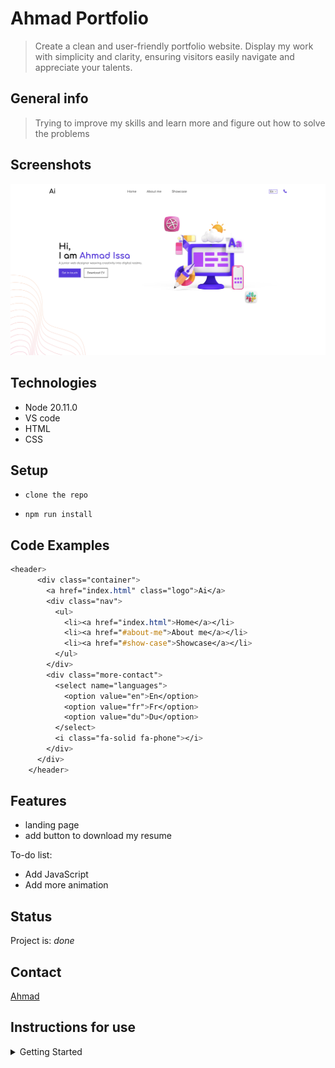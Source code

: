 # Ahmad Portfolio

> Create a clean and user-friendly portfolio website. Display my work with
> simplicity and clarity, ensuring visitors easily navigate and appreciate your
> talents.

## General info

> Trying to improve my skills and learn more and figure out how to solve the
> problems

## Screenshots

![Example screenshot](./planning/screenshot.png)

## Technologies

- Node 20.11.0
- VS code
- HTML
- CSS

## Setup

- `clone the repo`

- `npm run install`

## Code Examples

```css
<header>
      <div class="container">
        <a href="index.html" class="logo">Ai</a>
        <div class="nav">
          <ul>
            <li><a href="index.html">Home</a></li>
            <li><a href="#about-me">About me</a></li>
            <li><a href="#show-case">Showcase</a></li>
          </ul>
        </div>
        <div class="more-contact">
          <select name="languages">
            <option value="en">En</option>
            <option value="fr">Fr</option>
            <option value="du">Du</option>
          </select>
          <i class="fa-solid fa-phone"></i>
        </div>
      </div>
    </header>
```

## Features

- landing page
- add button to download my resume

To-do list:

- Add JavaScript
- Add more animation

## Status

Project is: _done_

## Contact

[Ahmad](https://github.com/ahmadissa99)

## Instructions for use

<details>
  <summary>Getting Started</summary>

<!-- a guide to using this repository -->

1. `git clone git@github.com:HackYourFutureBelgium/template-markdown.git`
2. `cd template-markdown`
3. `npm install`

## Code Quality Checks

- `npm run format`: Makes sure all the code in this repository is well-formatted
  (looks good).
- `npm run lint:ls`: Checks to make sure all folder and file names match the
  repository conventions.
- `npm run lint:md`: Will lint all of the Markdown files in this repository.
- `npm run lint:css`: Will lint all of the CSS files in this repository.
- `npm run validate:html`: Validates all HTML files in your project.
- `npm run spell-check`: Goes through all the files in this repository looking
  for words it doesn't recognize. Just because it says something is a mistake
  doesn't mean it is! It doesn't know every word in the world. You can add new
  correct words to the [./.cspell.json](./.cspell.json) file so they won't cause
  an error.
- `npm run accessibility -- ./path/to/file.html`: Runs an accessibility analysis
  on all HTML files in the given path and writes the report to
  `/accessibility_report`

## Continuous Integration (CI)

When you open a PR to `main`/`master` in your repository, GitHub will
automatically do a linting check on the code in this repository, you can see
this in the[./.github/workflows/lint.yml](./.github/workflows/lint.yml) file.

If the linting fails, you will not be able to merge the PR. You can double check
that your code will pass before pushing by running the code quality scripts
locally.

## Repo Setup

- Give each member **_write_** access to the repo (if it's a group project)
- Turn on GitHub Pages and put a link to your website in the repo's description
- Go to _General_ Section > check **Discussions**
- In the _Branches_ section of your repo's settings make sure the
  `master`/`main` branch must:
  - "_Require a pull request before merging_"
  - "_Require approvals_"
  - "_Dismiss stale pull request approvals when new commits are pushed_"
  - "_Require status checks to pass before merging_"
  - "_Require branches to be up to date before merging_"
  - "_Do not allow bypassing the above settings_"

</details>
